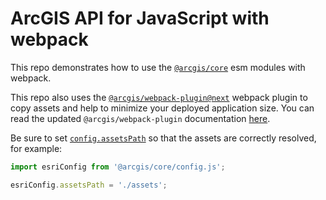 # ArcGIS API for JavaScript with webpack

This repo demonstrates how to use the [`@arcgis/core`](https://www.npmjs.com/package/@arcgis/core) esm modules with webpack.

This repo also uses the [`@arcgis/webpack-plugin@next`](https://www.npmjs.com/package/@arcgis/webpack-plugin) webpack plugin to copy assets and help to minimize your deployed application size. You can read the updated `@arcgis/webpack-plugin` documentation [here](https://github.com/Esri/arcgis-webpack-plugin/tree/update-for-esm).

Be sure to set [`config.assetsPath`](https://developers.arcgis.com/javascript/latest/api-reference/esri-config.html#assetsPath) so that the assets are correctly resolved, for example:

```js
import esriConfig from '@arcgis/core/config.js';

esriConfig.assetsPath = './assets'; 
```
